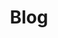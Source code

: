 ---
title: Blog
description: "Old-school blogging — opinionated and conversational, with the occasional admin post."
layout: blog
permalink: /blog{% if pagination.pageNumber > 0 %}/page/{{ pagination.pageNumber + 1 }}{% endif %}/index.html
pagination:
  data: collections.blog
  size: 8
  alias: pagedPosts
  addAllPagesToCollections: true
  reverse: true
---